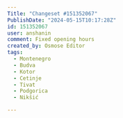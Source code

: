 ```yaml
---
Title: "Changeset #151352067"
PublishDate: "2024-05-15T10:17:28Z"
id: 151352067
user: anshanin
comment: Fixed opening hours
created_by: Osmose Editor
tags:
  - Montenegro
  - Budva
  - Kotor
  - Cetinje
  - Tivat
  - Podgorica
  - Nikšić

---
```

